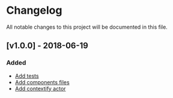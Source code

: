 # Changelog
All notable changes to this project will be documented in this file.

<a name="v1.0.0"></a>
## [v1.0.0] - 2018-06-19

### Added
* [Add tests](https://github.com/rdfostrich/comunica-actor-query-operation-contextify-version/commit/a0ca85b074983d3a7ab2bfb42dca1c54a1b3793a)
* [Add components files](https://github.com/rdfostrich/comunica-actor-query-operation-contextify-version/commit/effb00ab824c24df2bc93c04cecb0100965ba5c3)
* [Add contextify actor](https://github.com/rdfostrich/comunica-actor-query-operation-contextify-version/commit/defe1e2624c297c3d5c93b94fe261fbf34d1be97)
